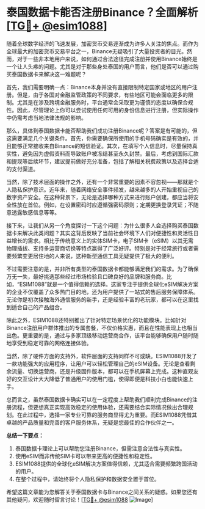 # 泰国数据卡能否注册Binance？全面解析[[TG💪+ @esim1088](https://t.me/s/esim1088)]

随着全球数字经济的飞速发展，加密货币交易逐渐成为许多人关注的焦点。而作为全球最大的加密货币交易平台之一，Binance无疑吸引了大量投资者的目光。然而，对于一些非本地用户来说，如何通过合法途径完成注册并使用Binance始终是一个让人头疼的问题。尤其是对于那些身处泰国的用户而言，他们是否可以通过购买泰国数据卡来解决这一难题呢？

首先，我们需要明确一点：Binance本身并没有直接限制特定国家或地区的用户注册。但是，由于各国对金融监管政策的不同要求，有些地区可能会面临更多的限制。尤其是在涉及跨境金融服务时，平台通常会采取更为谨慎的态度以确保合规性。因此，尽管理论上你可以尝试使用任何可用的身份信息进行注册，但实际操作中仍需考虑当地法律法规的影响。

那么，具体到泰国数据卡能否帮助我们成功注册Binance呢？答案是有可能的，但这需要满足几个关键条件。首先，你需要确保所使用的手机号码确实是有效的，并且能够正常接收来自Binance的短信验证。其次，在填写个人信息时，尽量保持真实性，避免因为虚假资料而导致账户被冻结甚至永久封禁。最后，考虑到国际汇款和提现等后续环节，建议提前做好充分准备，包括了解相关税费政策以及选择合适的支付渠道。

当然，除了技术层面的操作之外，还有一个非常重要的因素不容忽视——那就是个人隐私保护意识。近年来，随着网络安全事件频发，越来越多的人开始重视自己的数字资产安全。在这种背景下，无论是选择哪种方式来进行账户创建，都应当将安全性放在首位。例如，在设置密码时应遵循强密码原则；定期更换登录凭证；不随意透露敏感信息等等。

接下来，让我们从另一个角度探讨一下这个问题：为什么很多人会选择购买泰国数据卡来解决此类问题？其实这背后反映了当前社会环境下人们对便捷性和灵活性日益增长的需求。相比于传统意义上的实体SIM卡，电子SIM卡（eSIM）以其无需物理插拔、支持多运营商切换等特点赢得了广泛好评。特别是对于经常旅行或者需要频繁变更居住地的人来说，这种新型通信工具无疑提供了极大的便利。

不过需要注意的是，并非所有类型的泰国数据卡都能够满足我们的需求。为了确保万无一失，最好挑选那些经过市场检验且口碑良好的品牌和服务商。比如，“ESIM1088”就是一个值得信赖的选择。这家专注于提供全球化eSIM解决方案的企业不仅覆盖了众多热门目的地，还为用户提供了一站式的售后服务保障体系。无论你是初次接触海外通信服务的新手，还是经验丰富的老玩家，都可以在这里找到适合自己的产品组合。

除此之外，ESIM1088还特别推出了针对特定场景优化的功能模块。比如针对Binance注册用户群体推出的专属套餐，不仅价格实惠，而且在性能表现上也相当出色。更重要的是，通过与多家顶级移动运营商合作，该平台能够确保用户随时随地享受到稳定可靠的网络连接体验。

当然，除了硬件方面的支持外，软件层面的支持同样不可或缺。ESIM1088开发了一款功能强大的应用程序，让用户可以轻松管理自己的eSIM设备。无论是查看剩余流量、切换运营商，还是升级固件版本，都可以在手机屏幕上完成。这种直观友好的交互设计大大降低了普通用户的使用门槛，使得即便是科技小白也能快速上手。

总而言之，虽然泰国数据卡确实可以在一定程度上帮助我们顺利完成Binance的注册流程，但要想真正实现高效稳定的使用体验，还需要结合实际情况做出合理规划。在此过程中，选择一家专业可靠的服务商显得尤为重要。而ESIM1088凭借其卓越的产品质量和完善的客户服务体系，无疑是您最佳的合作伙伴之一。

**总结一下要点：**
1. 泰国数据卡理论上可以帮助您注册Binance，但需注意合法性与真实性。
2. 使用eSIM而非传统SIM卡可以带来更高的便捷性和稳定性。
3. ESIM1088提供的全球化eSIM解决方案值得信赖，尤其适合需要频繁跨国活动的用户。
4. 在整个过程中，请始终将个人隐私保护和数据安全置于首位。

希望这篇文章能为您解答关于泰国数据卡与Binance之间关系的疑惑。如果您还有其他疑问，欢迎随时留言讨论！[[TG💪+ @esim1088](https://t.me/s/esim1088) ![Image](https://i.postimg.cc/4NQfJmqS/Snipaste-2025-05-13-00-14-12.png)]